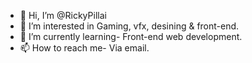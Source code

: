 - 👋 Hi, I’m @RickyPillai
- 👀 I’m interested in Gaming, vfx, desining & front-end.
- 🌱 I’m currently learning- Front-end web development.
- 📫 How to reach me- Via email.

<!---
RickyPillai/RickyPillai is a ✨ special ✨ repository because its `README.md` (this file) appears on your GitHub profile.
You can click the Preview link to take a look at your changes.
--->
